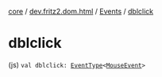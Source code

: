[core](../../index.md) / [dev.fritz2.dom.html](../index.md) / [Events](index.md) / [dblclick](./dblclick.md)

# dblclick

(js) `val dblclick: `[`EventType`](../-event-type/index.md)`<`[`MouseEvent`](https://kotlinlang.org/api/latest/jvm/stdlib/org.w3c.dom.events/-mouse-event/index.html)`>`